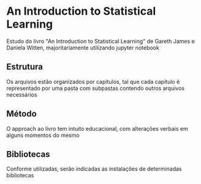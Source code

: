 # An Introduction to Statistical Learning
Estudo do livro "An Introduction to Statistical Learning" de Gareth James e Daniela Witten, majoritariamente utilizando jupyter notebook
## Estrutura
Os arquivos estão organizados por capítulos, tal que cada capítulo é representado por uma pasta com subpastas contendo outros arquivos necessários
## Método
O approach ao livro tem intuito educacional, com alterações verbais em alguns momentos do mesmo
## Bibliotecas
Conforme utilizadas, serão indicadas as instalações de determinadas bibliotecas
## 
